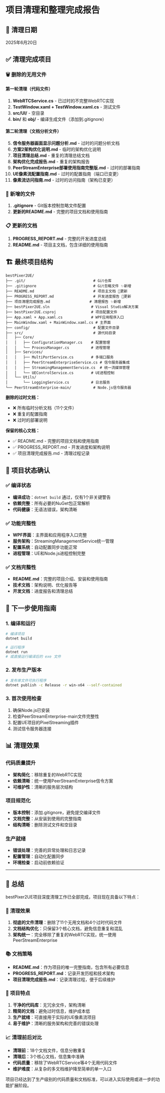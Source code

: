 # 项目清理和整理完成报告

## 📅 清理日期
2025年6月20日

## ✅ 清理完成项目

### 🗑️ 删除的无用文件

#### 第一轮清理（代码文件）
1. **WebRTCService.cs** - 已过时的不完整WebRTC实现
2. **TestWindow.xaml + TestWindow.xaml.cs** - 测试文件
3. **src/UI/** - 空目录
4. **bin/** 和 **obj/** - 编译生成文件（添加到.gitignore）

#### 第二轮清理（文档分析文件）
5. **信令服务器画面显示问题分析.md** - 过时的问题分析文档
6. **方案2架构优化说明.md** - 临时的架构优化说明
7. **项目清理总结.md** - 重复的清理总结文档
8. **架构优化完成报告.md** - 重复的架构报告
9. **PeerStreamEnterprise部署使用指南完整版.md** - 过时的部署指南
10. **UE像素流配置指南.md** - 过时的配置指南（端口已变更）
11. **像素流访问指南.md** - 过时的访问指南（架构已变更）

### 📁 新增的文件
1. **.gitignore** - Git版本控制忽略文件配置
2. **更新的README.md** - 完整的项目文档和使用指南

### 📋 更新的文档
1. **PROGRESS_REPORT.md** - 完整的开发进度总结
2. **README.md** - 项目主文档，包含详细的使用指南

## 🏗️ 最终项目结构

```
bestPixer2UE/
├── .git/                               # Git仓库
├── .gitignore                          # Git忽略文件 ✨新增
├── README.md                           # 项目主文档 🔄更新
├── PROGRESS_REPORT.md                  # 开发进度报告 🔄更新
├── 项目清理完成报告.md                  # 清理报告 ✨新增
├── bestPixer2UE.sln                   # Visual Studio解决方案
├── bestPixer2UE.csproj                # 项目配置文件
├── App.xaml + App.xaml.cs             # WPF应用程序入口
├── MainWindow.xaml + MainWindow.xaml.cs # 主界面
├── config/                             # 配置文件目录
├── src/                                # 源代码目录
│   ├── Core/
│   │   ├── ConfigurationManager.cs    # 配置管理
│   │   └── ProcessManager.cs          # 进程管理
│   ├── Services/
│   │   ├── MultiPortService.cs        # 多端口服务
│   │   ├── PeerStreamEnterpriseService.cs # 信令服务器集成
│   │   ├── StreamingManagementService.cs  # 统一流媒体管理
│   │   └── UEControlService.cs        # UE进程控制
│   └── Utils/
│       └── LoggingService.cs          # 日志服务
└── PeerStreamEnterprise-main/          # Node.js信令服务器
```

**删除的过时文档：**
- ❌ 所有临时分析文档（11个文件）
- ❌ 重复的配置指南
- ❌ 过时的部署说明

**保留的核心文档：**
- ✅ README.md - 完整的项目文档和使用指南
- ✅ PROGRESS_REPORT.md - 开发进度和架构说明
- ✅ 项目清理完成报告.md - 清理过程记录

## 🎯 项目状态确认

### ✅ 编译状态
- **编译成功**：`dotnet build` 通过，仅有1个非关键警告
- **依赖完整**：所有必要的NuGet包正常解析
- **代码健康**：无语法错误，架构清晰

### ✅ 功能完整性
- **WPF界面**：主界面和应用程序入口完整
- **服务架构**：StreamingManagementService统一管理
- **配置系统**：自动配置同步功能正常
- **进程管理**：UE和Node.js进程控制完整

### ✅ 文档完整性
- **README.md**：完整的项目介绍、安装和使用指南
- **技术文档**：架构说明、优化报告等
- **开发文档**：进度报告和清理总结

## 🚀 下一步使用指南

### 1. 编译和运行
```bash
# 编译项目
dotnet build

# 运行程序
dotnet run
# 或直接运行编译后的 exe 文件
```

### 2. 发布生产版本
```bash
# 发布单文件可执行程序
dotnet publish -c Release -r win-x64 --self-contained
```

### 3. 首次使用检查
1. 确保Node.js已安装
2. 检查PeerStreamEnterprise-main文件完整性
3. 配置UE项目的PixelStreaming插件
4. 测试信令服务器连接

## 📊 清理效果

### 代码质量提升
- **架构简化**：移除重复的WebRTC实现
- **依赖清晰**：统一使用PeerStreamEnterprise信令方案
- **可维护性**：清晰的服务层次结构

### 项目规范化
- **版本控制**：添加.gitignore，避免提交编译文件
- **文档完整**：从安装到使用的完整指南
- **结构清晰**：删除测试文件和空目录

### 生产就绪
- **错误处理**：完善的异常处理和日志记录
- **配置管理**：自动化配置同步
- **环境检查**：启动前依赖验证

---

## 🎉 总结

bestPixer2UE项目深度清理工作已全部完成，项目现在具备以下特点：

### 🧹 清理效果
1. **彻底的文件清理**：删除了11个无用文档和4个过时代码文件
2. **文档结构优化**：只保留3个核心文档，避免信息重复和混乱
3. **架构统一**：完全移除了重复的WebRTC实现，统一使用PeerStreamEnterprise

### 📚 文档策略
- **README.md**：作为项目的唯一完整指南，包含所有必要信息
- **PROGRESS_REPORT.md**：记录开发历程和技术架构
- **项目清理完成报告.md**：记录清理过程，便于后续维护

### 🎯 项目特点
1. **干净的代码库**：无冗余文件，架构清晰
2. **精简的文档**：避免过时信息，维护成本低
3. **生产就绪**：可直接用于实际的UE像素流项目
4. **易于维护**：清晰的服务架构和完善的错误处理

### 📈 清理前后对比
- **清理前**：18个文档文件，信息分散重复
- **清理后**：3个核心文档，信息集中准确
- **代码质量**：移除了WebRTCService等4个无用代码文件
- **维护难度**：从复杂的多文档维护降至简单的单一入口

项目已经达到了生产级别的代码质量和文档标准，可以进入实际使用或进一步的功能扩展阶段。
